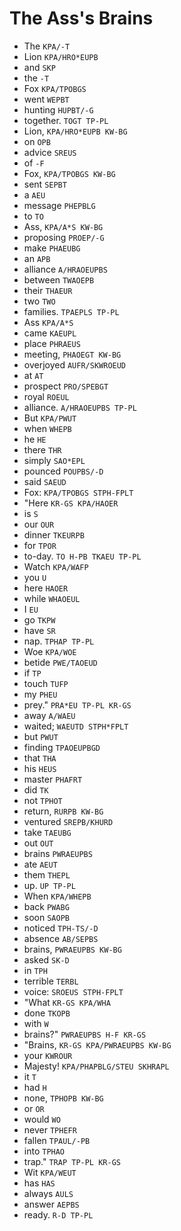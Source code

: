 # The Ass's Brains

* The `KPA/-T`
* Lion `KPA/HRO*EUPB`
* and `SKP`
* the `-T`
* Fox `KPA/TPOBGS`
* went `WEPBT`
* hunting `HUPBT/-G`
* together. `TOGT TP-PL`
* Lion, `KPA/HRO*EUPB KW-BG`
* on `OPB`
* advice `SREUS`
* of `-F`
* Fox, `KPA/TPOBGS KW-BG`
* sent `SEPBT`
* a `AEU`
* message `PHEPBLG`
* to `TO`
* Ass, `KPA/A*S KW-BG`
* proposing `PROEP/-G`
* make `PHAEUBG`
* an `APB`
* alliance `A/HRAOEUPBS`
* between `TWAOEPB`
* their `THAEUR`
* two `TWO`
* families. `TPAEPLS TP-PL`
* Ass `KPA/A*S`
* came `KAEUPL`
* place `PHRAEUS`
* meeting, `PHAOEGT KW-BG`
* overjoyed `AUFR/SKWROEUD`
* at `AT`
* prospect `PRO/SPEBGT`
* royal `ROEUL`
* alliance. `A/HRAOEUPBS TP-PL`
* But `KPA/PWUT`
* when `WHEPB`
* he `HE`
* there `THR`
* simply `SAO*EPL`
* pounced `POUPBS/-D`
* said `SAEUD`
* Fox: `KPA/TPOBGS STPH-FPLT`
* "Here `KR-GS KPA/HAOER`
* is `S`
* our `OUR`
* dinner `TKEURPB`
* for `TPOR`
* to-day. `TO H-PB TKAEU TP-PL`
* Watch `KPA/WAFP`
* you `U`
* here `HAOER`
* while `WHAOEUL`
* I `EU`
* go `TKPW`
* have `SR`
* nap. `TPHAP TP-PL`
* Woe `KPA/WOE`
* betide `PWE/TAOEUD`
* if `TP`
* touch `TUFP`
* my `PHEU`
* prey." `PRA*EU TP-PL KR-GS`
* away `A/WAEU`
* waited; `WAEUTD STPH*FPLT`
* but `PWUT`
* finding `TPAOEUPBGD`
* that `THA`
* his `HEUS`
* master `PHAFRT`
* did `TK`
* not `TPHOT`
* return, `RURPB KW-BG`
* ventured `SREPB/KHURD`
* take `TAEUBG`
* out `OUT`
* brains `PWRAEUPBS`
* ate `AEUT`
* them `THEPL`
* up. `UP TP-PL`
* When `KPA/WHEPB`
* back `PWABG`
* soon `SAOPB`
* noticed `TPH-TS/-D`
* absence `AB/SEPBS`
* brains, `PWRAEUPBS KW-BG`
* asked `SK-D`
* in `TPH`
* terrible `TERBL`
* voice: `SROEUS STPH-FPLT`
* "What `KR-GS KPA/WHA`
* done `TKOPB`
* with `W`
* brains?" `PWRAEUPBS H-F KR-GS`
* "Brains, `KR-GS KPA/PWRAEUPBS KW-BG`
* your `KWROUR`
* Majesty! `KPA/PHAPBLG/STEU SKHRAPL`
* it `T`
* had `H`
* none, `TPHOPB KW-BG`
* or `OR`
* would `WO`
* never `TPHEFR`
* fallen `TPAUL/-PB`
* into `TPHAO`
* trap." `TRAP TP-PL KR-GS`
* Wit `KPA/WEUT`
* has `HAS`
* always `AULS`
* answer `AEPBS`
* ready. `R-D TP-PL`
